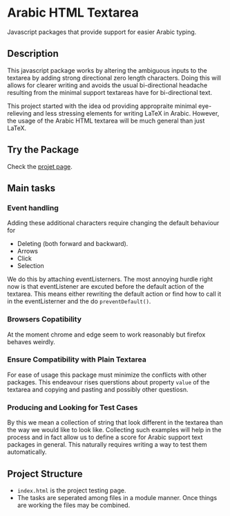 # Arabic HTML Textarea
Javascript packages that provide support for easier Arabic typing.


## Description
This javascript package works by altering the ambiguous inputs to the textarea by adding strong directional zero length characters. Doing this will allows for clearer writing and avoids the usual bi-directional headache resulting from the minimal support textareas have for bi-directional text.  

This project started with the idea od providing appropraite minimal eye-relieving and less stressing elements for writing LaTeX in Arabic. However, the usage of the Arabic HTML textarea will be much general than just LaTeX.


## Try the Package
Check the [projet page](https://siddigss.github.io/Arabic-HTML-Textarea/).


## Main tasks
### Event handling
Adding these additional characters require changing the default behaviour for
* Deleting (both forward and backward).
* Arrows
* Click
* Selection  

We do this by attaching eventListerners. The most annoying hurdle right now is that eventListener are excuted before the default action of the textarea. This means either rewriting the default action or find how to call it in the eventListerner and the do `preventDefault()`.

### Browsers Copatibility
At the moment chrome and edge seem to work reasonably but firefox behaves weirdly.

### Ensure Compatibility with Plain Textarea
For ease of usage this package must minimize the conflicts with other packages. This endeavour rises querstions about property `value` of the textarea and copying and pasting and possibly other questiosn.

### Producing and Looking for Test Cases
By this we mean a collection of string that look different in the textarea than the way we would like to look like. Collecting such examples will help in the process and in fact allow us to define a score for Arabic support text packages in general. This naturally requires writing a way to test them automatically.


## Project Structure
* `index.html` is the project testing page.  
* The tasks are seperated among files in a module manner. Once things are working the files may be combined.

